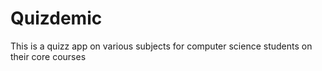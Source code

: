 # Quizdemic
This is a quizz app on various subjects for computer science students on their core courses 
